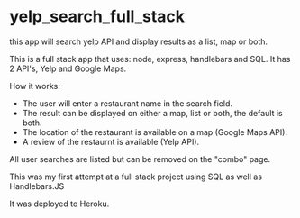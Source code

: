# yelp_search_full_stack
this app will search yelp API and display results as a list, map or both.

This is a full stack app that uses: node, express, handlebars and SQL.
It has 2 API's, Yelp and Google Maps.

How it works:
 - The user will enter a restaurant name in the search field.
 - The result can be displayed on either a map, list or both, the default is both.
 - The location of the restaurant is available on a map (Google Maps API).
 - A review of the restaurnt is available (Yelp API).

All user searches are listed but can be removed on the "combo" page.

This was my first attempt at a full stack project using SQL as well as Handlebars.JS

It was deployed to Heroku.
